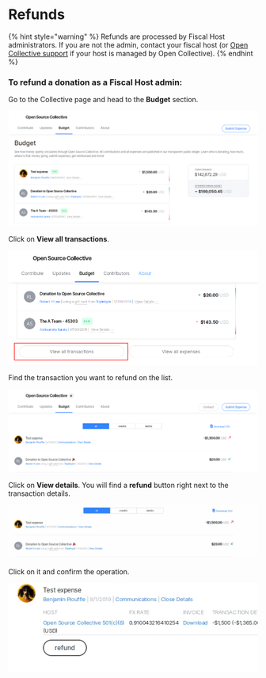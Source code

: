 # Refunds

{% hint style="warning" %}
Refunds are processed by Fiscal Host administrators. If you are not the admin, contact your fiscal host \(or [Open Collective support](https://opencollective.com/support) if your host is managed by Open Collective\).
{% endhint %}

### **To refund a donation as a Fiscal Host admin:**

Go to the Collective page and head to the **Budget** section.

![](../.gitbook/assets/fiscal-hosts-refunds_budget-section_2019-11-25.png)

Click on **View all transactions**.

![](../.gitbook/assets/fiscal-hosts_refunds_view-all-transactions_2019-11-25.png)

Find the transaction you want to refund on the list.

![](../.gitbook/assets/fiscal-hosts_refunds_all-transactions_2019-11-25.png)

Click on **View details**. You will find a **refund** button right next to the transaction details.

![](../.gitbook/assets/fiscal-hosts_refunds_view-details_2019-11-25.gif)

Click on it and confirm the operation.

![](../.gitbook/assets/fiscal-hosts_refunds_view-details_confirm_2019-11-25.gif)

